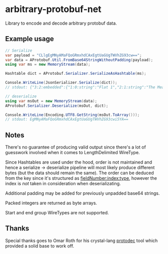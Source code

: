 # arbitrary-protobuf-net

Library to encode and decode arbitrary protobuf data.

## Example usage

```csharp
// Serialize
var payload = "CLlgEgMNyAMaFQoGRmxhdCAxEgtUaGUgTWVhZG93cw==";
var data = AProtobuf.Util.FromBase64StringWithoutPadding(payload);
using var ms = new MemoryStream(data);

Hashtable dict = AProtobuf.Serializer.SerializeAsHashtable(ms);

Console.WriteLine(JsonSerializer.Serialize(dict));
// stdout: {"3:2:embedded":{"1:0:string":"Flat 1","2:1:string":"The Meadows"},"1:0:varint":12345,"2:1:bytes":"DcgD"}

// deserialize
using var msOut = new MemoryStream(data);
AProtobuf.Serializer.Deserialize(msOut, dict);

Console.WriteLine(Encoding.UTF8.GetString(msOut.ToArray()));
// stdout: EgMNyAMaFQoGRmxhdCAxEgtUaGUgTWVhZG93cwi5YA== 
```

## Notes


There's no guarantee of producing valid output since there's a lot of guesswork involved when it comes to LengthDelimited WireType.

Since Hashtables are used under the hood, order is not maintained and hence a serialize -> deserialize pipeline will most likely produce different bytes (but the data should remain the same). The order can be deduced from the key since it's structured as <fieldNumber:index:type>, however the index is *not* taken in consideration when deserializating.

Additional padding may be added for previously unpadded base64 strings. 

Packed integers are returned as byte arrays. 

Start and end group WireTypes are not supported.

## Thanks

Special thanks goes to Omar Roth for his crystal-lang [protodec](https://github.com/omarroth/protodec) tool which provided a solid base to work off.
